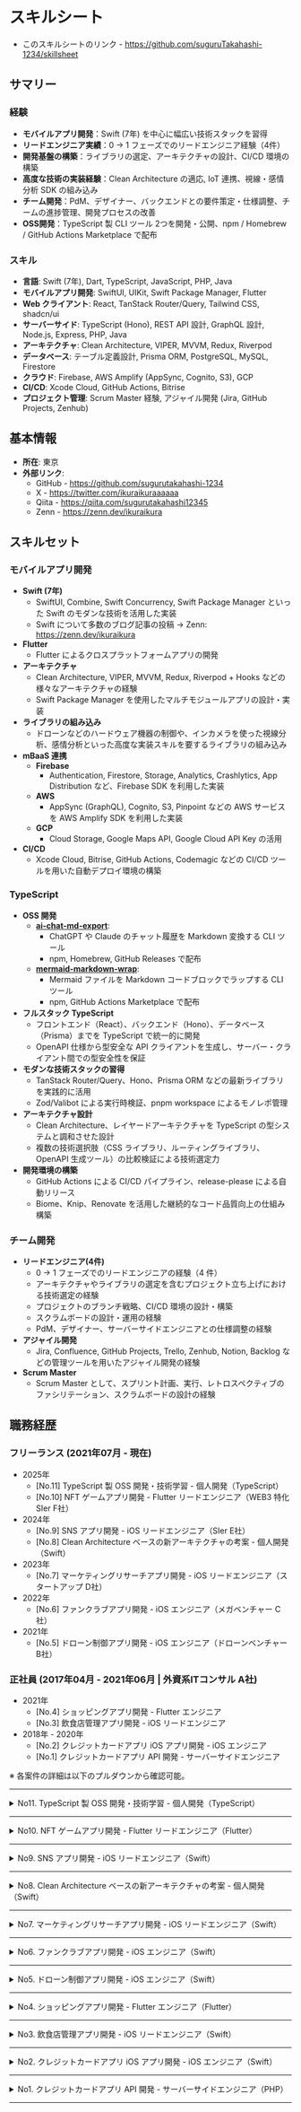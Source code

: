 # スキルシート

- このスキルシートのリンク - https://github.com/suguruTakahashi-1234/skillsheet

## サマリー

### 経験

- **モバイルアプリ開発**：Swift (7年) を中心に幅広い技術スタックを習得
- **リードエンジニア実績**：0 → 1 フェーズでのリードエンジニア経験（4件）
- **開発基盤の構築**：ライブラリの選定、アーキテクチャの設計、CI/CD 環境の構築
- **高度な技術の実装経験**：Clean Architecture の適応, IoT 連携、視線・感情分析 SDK の組み込み
- **チーム開発**：PdM、デザイナー、バックエンドとの要件策定・仕様調整、チームの進捗管理、開発プロセスの改善
- **OSS開発**：TypeScript 製 CLI ツール 2つを開発・公開、npm / Homebrew / GitHub Actions Marketplace で配布

### スキル

- **言語**: Swift (7年), Dart, TypeScript, JavaScript, PHP, Java
- **モバイルアプリ開発**: SwiftUI, UIKit, Swift Package Manager, Flutter
- **Web クライアント**: React, TanStack Router/Query, Tailwind CSS, shadcn/ui
- **サーバーサイド**: TypeScript (Hono), REST API 設計, GraphQL 設計, Node.js, Express, PHP, Java
- **アーキテクチャ**: Clean Architecture, VIPER, MVVM, Redux, Riverpod
- **データベース**: テーブル定義設計, Prisma ORM, PostgreSQL, MySQL, Firestore
- **クラウド**: Firebase, AWS Amplify (AppSync, Cognito, S3), GCP
- **CI/CD**: Xcode Cloud, GitHub Actions, Bitrise
- **プロジェクト管理**: Scrum Master 経験, アジャイル開発 (Jira, GitHub Projects, Zenhub)

## 基本情報

- **所在**: 東京
- **外部リンク**:
  - GitHub - https://github.com/sugurutakahashi-1234
  - X - https://twitter.com/ikuraikuraaaaaa
  - Qiita - https://qiita.com/sugurutakahashi12345
  - Zenn - https://zenn.dev/ikuraikura

## スキルセット

### モバイルアプリ開発

- **Swift (7年)**
  - SwiftUI, Combine, Swift Concurrency, Swift Package Manager といった Swift のモダンな技術を活用した実装
  - Swift について多数のブログ記事の投稿 → Zenn: https://zenn.dev/ikuraikura
- **Flutter**
  - Flutter によるクロスプラットフォームアプリの開発
- **アーキテクチャ**
  - Clean Architecture, VIPER, MVVM, Redux, Riverpod + Hooks などの様々なアーキテクチャの経験
  - Swift Package Manager を使用したマルチモジュールアプリの設計・実装
- **ライブラリの組み込み**
  - ドローンなどのハードウェア機器の制御や、インカメラを使った視線分析、感情分析といった高度な実装スキルを要するライブラリの組み込み
- **mBaaS 連携**
  - **Firebase**
    - Authentication, Firestore, Storage, Analytics, Crashlytics, App Distribution など、Firebase SDK を利用した実装
  - **AWS**
    - AppSync (GraphQL), Cognito, S3, Pinpoint などの AWS サービスを AWS Amplify SDK を利用した実装
  - **GCP**
    - Cloud Storage, Google Maps API, Google Cloud API Key の活用
- **CI/CD**
  - Xcode Cloud, Bitrise, GitHub Actions, Codemagic などの CI/CD ツールを用いた自動デプロイ環境の構築

### TypeScript

- **OSS 開発**
  - **[ai-chat-md-export](https://github.com/sugurutakahashi-1234/ai-chat-md-export)**: 
    - ChatGPT や Claude のチャット履歴を Markdown 変換する CLI ツール
    - npm, Homebrew, GitHub Releases で配布
  - **[mermaid-markdown-wrap](https://github.com/sugurutakahashi-1234/mermaid-markdown-wrap)**: 
    - Mermaid ファイルを Markdown コードブロックでラップする CLI ツール
    - npm, GitHub Actions Marketplace で配布
- **フルスタック TypeScript**
  - フロントエンド（React）、バックエンド（Hono）、データベース（Prisma）までを TypeScript で統一的に開発
  - OpenAPI 仕様から型安全な API クライアントを生成し、サーバー・クライアント間での型安全性を保証
- **モダンな技術スタックの習得**
  - TanStack Router/Query、Hono、Prisma ORM などの最新ライブラリを実践的に活用
  - Zod/Valibot による実行時検証、pnpm workspace によるモノレポ管理
- **アーキテクチャ設計**
  - Clean Architecture、レイヤードアーキテクチャを TypeScript の型システムと調和させた設計
  - 複数の技術選択肢（CSS ライブラリ、ルーティングライブラリ、OpenAPI 生成ツール）の比較検証による技術選定力
- **開発環境の構築**
  - GitHub Actions による CI/CD パイプライン、release-please による自動リリース
  - Biome、Knip、Renovate を活用した継続的なコード品質向上の仕組み構築

### チーム開発

- **リードエンジニア(4件)**
  - 0 → 1 フェーズでのリードエンジニアの経験（4 件）
  - アーキテクチャやライブラリの選定を含むプロジェクト立ち上げにおける技術選定の経験
  - プロジェクトのブランチ戦略、CI/CD 環境の設計・構築
  - スクラムボードの設計・運用の経験
  - PdM、デザイナー、サーバーサイドエンジニアとの仕様調整の経験
- **アジャイル開発**
  - Jira, Confluence, GitHub Projects, Trello, Zenhub, Notion, Backlog などの管理ツールを用いたアジャイル開発の経験 
- **Scrum Master**
  - Scrum Master として、スプリント計画、実行、レトロスペクティブのファシリテーション、スクラムボードの設計の経験

## 職務経歴

### フリーランス (2021年07月 - 現在)

- 2025年
  - [No.11] TypeScript 製 OSS 開発・技術学習 - 個人開発（TypeScript）
  - [No.10] NFT ゲームアプリ開発 - Flutter リードエンジニア（WEB3 特化 SIer F社）
- 2024年
  - [No.9] SNS アプリ開発 - iOS リードエンジニア（SIer E社）
  - [No.8] Clean Architecture ベースの新アーキテクチャの考案 - 個人開発（Swift）
- 2023年
  - [No.7] マーケティングリサーチアプリ開発 - iOS リードエンジニア（スタートアップ D社）
- 2022年
  - [No.6] ファンクラブアプリ開発 - iOS エンジニア（メガベンチャー C社）
- 2021年
  - [No.5] ドローン制御アプリ開発 - iOS エンジニア（ドローンベンチャー B社）

### 正社員 (2017年04月 - 2021年06月 | 外資系ITコンサル A社)

- 2021年
  - [No.4] ショッピングアプリ開発 - Flutter エンジニア
  - [No.3] 飲食店管理アプリ開発 - iOS リードエンジニア
- 2018年 - 2020年
  - [No.2] クレジットカードアプリ iOS アプリ開発 - iOS エンジニア
  - [No.1] クレジットカードアプリ API 開発 - サーバーサイドエンジニア

※ 各案件の詳細は以下のプルダウンから確認可能。

---

<details><summary>No11. TypeScript 製 OSS 開発・技術学習 - 個人開発（TypeScript）</summary>

## No11. TypeScript 製 OSS 開発・技術学習 - 個人開発（TypeScript）

#### 概要

- TypeScript 製の OSS ライブラリ開発（実用的な CLI ツール）
- モダンな TypeScript 技術の包括的な学習・比較検証のためのリポジトリ群

#### OSS ライブラリ

- **[ai-chat-md-export](https://github.com/sugurutakahashi-1234/ai-chat-md-export):**
  - ChatGPT と Claude のチャット履歴を Markdown ファイルに変換する CLI ツール
  - npm パッケージ, Homebrew パッケージ, GitHub Releases（Windows, macOS, Linux の各プラットフォームに対応した実行バイナリ）でリリース
  - プライバシーファーストで完全ローカル処理、高速な大量データ処理（数千の会話を数秒で変換）
  - 日付範囲の指定やキーワード検索によるフィルタリング機能の対応
  - 使用技術：
    - アーキテクチャ: Clean Architecture
    - CLI開発: Commander.js（CLI構築）, Ora（スピナー）, Consola（ロギング）, Zod（スキーマバリデーション）
    - ドキュメント生成: @ysk8hori/typescript-graph（依存関係の Mermaid 図の生成）, tsuml2（UML 図生成）
    - CI/CD: GitHub Actions, GoReleaser（バイナリ配布時）, release-please（自動リリース）, release-it（手動リリース）
    - コード品質: Biome, husky（Git Hooks）, Codecov（テストカバレッジレポート）, Renovate（依存関係更新）, Knip（デッドコード検出）, commitlint（コミットメッセージ規約）, @elsikora/git-branch-lint（ブランチ名規約）
- **[mermaid-markdown-wrap](https://github.com/sugurutakahashi-1234/mermaid-markdown-wrap):**
  - Mermaid ファイル（.mmd/.mermaid）を Markdown コードブロックでラップする CLI ツール
  - npm パッケージ, GitHub Actions Marketplace での配布
  - 型安全な設定ファイルのサポート（JSON / YAML / JS / TS 対応、TypeScript 向けヘルパー関数提供）
  - `init` コマンドによる対話形式の初期設定機能
  - 使用技術：
    - アーキテクチャ: レイヤードアーキテクチャ
    - CLI開発: Commander.js（CLI構築）, @clack/prompts（対話型プロンプト）, cosmiconfig（設定ファイル検索）, globby（ファイルパターンマッチング）, Valibot（スキーマバリデーション）
    - ドキュメント生成: @ysk8hori/typescript-graph（依存関係の Mermaid 図の生成）
    - CI/CD: GitHub Actions, release-please（自動リリース）
    - コード品質: act（GitHub Actions のローカル環境でのテスト）, Biome, husky（Git Hooks）, Codecov（テストカバレッジレポート）, Renovate（依存関係更新）, Knip（デッドコード検出）, commitlint（コミットメッセージ規約）, @elsikora/git-branch-lint（ブランチ名規約）

#### 技術検証リポジトリ

- **[hono-learning](https://github.com/sugurutakahashi-1234/hono-learning):**
  - Hono フレームワークを軸に、フロントエンド・REST API・データベースアクセスまでを全て TypeScript で実装する、型安全なフルスタック開発の学習プロジェクト
  - pnpm workspace によるモノレポ管理によって各パッケージ（shared / database / server / web-client / api-client）を適切な依存関係での連携
  - Hono を用いて型安全な OpenAPI 仕様を生成し、その仕様から型安全な API クライアントとレスポンスの型定義を自動生成
  - 使用技術：
    - モノレポ管理: pnpm workspace
    - データベース: Prisma ORM, PostgreSQL
    - サーバーサイド: Hono, @hono/zod-openapi
    - APIクライアント: openapi-typescript, openapi-fetch, openapi-react-query
    - フロントエンド: React, TanStack Query, Vite
    - テスト: Vitest, Playwright, Storybook
    - 環境変数: dotenvx（環境変数暗号化）, @t3-oss/env-core（環境変数の型安全性の担保）
    - コード品質: Biome, Knip（デッドコード検出）, husky（Git Hooks）, Commitlint（サブタイトル必須）
    - CI/CD: GitHub Actions, git-cliff（CHANGELOG 自動生成）, Renovate（依存関係更新）
- **[openapi-gen-learning](https://github.com/sugurutakahashi-1234/openapi-gen-learning):**
  - 単一の OpenAPI 仕様から異なるTypeScriptクライアント生成ツールを比較検証するリポジトリ
  - OpenAPIコード生成ツール（Hey API、openapi-typescript、Orval、openapi-zod-client）の実装比較と詳細な技術ドキュメンテーション
  - 生成されたクライアントコードを実際に React と TanStack Query で使用し、ブラウザ上で動作確認
  - 使用技術：
    - モノレポ管理: pnpm workspace
    - OpenAPIコード生成: @hey-api/openapi-ts（Zod, Valibot 含む）, openapi-typescript, Orval（MSW, @faker-js/faker 含む）, openapi-zod-client
    - APIクライアント: @hey-api/client-fetch, openapi-fetch, openapi-react-query, axios
    - フロントエンド: React, TanStack Query
    - モックサーバー: Prism
- **[css-learning](https://github.com/sugurutakahashi-1234/css-learning):**
  - 7つの異なる CSS ライブラリを用いて、同一のブログアプリケーションを実装・比較検証するプロジェクト
  - CRUD（作成、読み取り、更新、削除）機能を持つ単一のブログ API をバックエンドとし、各 CSS ライブラリでフロントエンドを実装することで、それぞれの特徴を実践的に比較検証
  - 使用技術：
    - フロントエンド: React, TanStack Query, TanStack Router, Vite
    - スタイリング: Tailwind CSS v4、shadcn/ui、DaisyUI、Headless UI、HeroUI、cva（class-variance-authority）、Tailwind Variants
    - APIクライアント: openapi-typescript、openapi-fetch、openapi-react-query
    - モックサーバー: Prism
- **[router-learning](https://github.com/sugurutakahashi-1234/router-learning):**
  - React Router v7 と TanStack Router の 2 つのルーティングライブラリを比較検証するプロジェクト
  - React Router v7 と TanStack Router を File-Based Routing と Code-Based Routing の両方で実装し 4パターンの実装を比較検証
  - 比較記事を Zenn に投稿 → [React Router v7 / TanStack Router x File-Based / Code-Based 4パターン実装比較](https://zenn.dev/ikuraikura/articles/2025-06-25-router)
  - 使用技術：
    - フロントエンド: React, TanStack Query, Vite
    - ルーティング: React Router v7、TanStack Router
    - APIクライアント: openapi-typescript、openapi-fetch、openapi-react-query
    - モックサーバー: Prism

#### 経験できたこと・貢献できたこと

- **実用的な OSS ライブラリの開発・運用**
  - 2つの CLI ツールを npm パッケージとして公開し、実際のユーザーに利用されるプロダクトとして運用を経験できた
  - Homebrew tap や GitHub Actions Marketplace など、複数の配布チャネルを確立し、ユーザーの利便性を最大化できた
- **TypeScript の型システムを活用した堅牢な設計**
  - OpenAPI 仕様から生成される型情報を、サーバー・クライアント・フロントエンドで一貫して活用し、型安全性を保証する開発フローを確立できた
  - Zod や Valibot を用いた実行時検証と TypeScript の型システムを組み合わせ、コンパイル時と実行時の両方で安全性を担保する実装を経験できた
  - Clean Architecture の原則を TypeScript の型システムと調和させ、テスタブルで保守性の高いコードベースを実現できた
- **モダンな TypeScript エコシステムの実践的な習得**
  - Hono、Prisma、TanStack Router/Query など、最新の TypeScript ライブラリを実際のプロジェクトで活用し、それぞれの特徴や適用場面を深く理解できた
  - pnpm workspace によるモノレポ管理を実践し、大規模プロジェクトでの効率的な開発手法を習得できた
  - 異なる技術選択肢（CSS ライブラリ、ルーティングライブラリ、OpenAPI クライアント生成ツール）を実際に比較検証し、技術選定の判断基準を養うことができた
- **フルスタック TypeScript 開発の実現**
  - フロントエンド（React）、バックエンド（Hono）、CLI ツール、データベースアクセス（Prisma）まで、全てを TypeScript で統一的に開発する経験を積むことができた
  - この経験により、TypeScript を共通言語として、サーバーサイド開発、CLI ツール開発、Web クライアント開発を横断的に実践できる技術力を獲得できた

</details>

---

<details><summary>No10. NFT ゲームアプリ開発 - Flutter リードエンジニア（Flutter）</summary>

## No10. NFT ゲームアプリ開発 - Flutter リードエンジニア（Flutter）

#### チーム体制

- 体制
  - PdM : 1名
  - PM : 1名
  - デザイナー : 1名
  - サーバーサイドエンジニア : 2名
  - Flutter エンジニア : 1名（担当）

#### 案件概要・担当業務

- 0 -> 1 フェーズでの NFT ゲームアプリの開発における Flutter エンジニアを担当
- 唯一の Flutter エンジニアとして、アーキテクチャの考案、ライブラリの選定、PM・デザイナー・サーバーサイドチームとの仕様調整、すべての Flutter アプリの実装を担当

#### 新たに習得した技術

- **Flutter**
  - `Riverpod` と `Hooks` 用いた状態管理
  - `Google Maps API` の活用と `google_maps_flutter`, `geolocator` を用いた地図表示と位置情報の取得
  - `go_router` を用いた画面遷移の実装
  - `openapi_generator` を用いた API クライアントコードの自動生成
  - `dio` を用いた HTTP 通信およびインターセプターによる JWT 認証の実装
  - `flutter_secure_storage` を用いたセキュアなデータ保存
  - `permission_handler` を用いた位置情報取得、写真撮影、写真フォルダへのアクセスの実装
  - `slang` による多言語対応
  - `pedantic_mono` によるコード品質の向上
  - `ThemeData` よりデザインシステムの実装
  - `fvm` による Flutter バージョンの管理
- **開発体験向上の取り組み**
  - `Prism` を活用した API モックサーバーの構築
  - [`Lefthook`](https://github.com/evilmartians/lefthook) による pre-commit 時の静的解析実行

#### 経験できたこと・貢献できたこと

- **開発体制の改善活動**  
  - GitHub Projects を活用したスクラムボードを作成し、タスクの進捗状況を可視化した
  - デイリーの開催し、毎日、メンバー間での情報共有と開発プロセスの改善を行った
  - バグの発見から修正までのプロセスを整備して、それをチーム内で運用した
- **API インターフェース設計と UI 先行開発**  
  - サーバーサイドの Pull Request をレビューし、開発段階で API インターフェースの改善点をフィードバックを行った
  - OpenAPI 形式の yaml ファイルから Prism でのモックサーバーでの開発環境を整備して、UI の先行開発を実施した
- **デザインシステムの導入**  
  - デザイナーと協力してデザインシステムを設計し、デザインの一貫性を実現した
  - デザインシステムを Flutter の `ThemeData` を通じて定義し、UI の実装コードを削減した

### 開発環境

#### Flutter

- **アーキテクチャ:**
  - Riverpod + Hooks による状態管理
- **主要ライブラリ:**
  - go_router, dio, slang, permission_handler, flutter_secure_storage, pedantic_mono, freezed, google_maps_flutter, geolocator, openapi_generator, fvm

#### CI/CD

- GitHub Actions

#### プロジェクト管理

- GitHub Projects, Notion, Slack

#### 開発ツール

- VSCode, Android Studio, Xcode, GitHub Copilot, ChatGPT

#### デザインツール

- Figma

</details>

---

<details><summary>No9. SNS アプリ開発 - iOS リードエンジニア（Swift）</summary>

## No9. SNS アプリ開発 - iOS リードエンジニア（Swift）

#### チーム体制

- 案件全体人数 : 約10名
  - iOS エンジニア : 1名（担当）

#### 案件概要・担当業務

- 0 → 1 フェーズでの SNS アプリ開発の立ち上げ案件
- 唯一の iOS エンジニアとして、アーキテクチャの考案、ライブラリの選定、CI/CD 環境の構築、PM・デザイナー・サーバーサイドチームとの仕様調整、すべての iOS アプリの実装を担当

#### 新たに習得した技術

- **Swift**
  - Xcode 16 Beta での Strict Concurrency を含む Swift 6 対応
  - AVFoundation を活用した録音/再生の機能実装
  - [WhisperKit](https://github.com/argmaxinc/WhisperKit), [Speech](https://developer.apple.com/documentation/speech/) SDK を活用した音声データの文字起こしの実装
- **開発体験向上の取り組み**
  - [Swift OpenAPI Generator](https://github.com/apple/swift-openapi-generator) による API 通信処理の自動生成の GitHub Actions パイプラインの構築
  - [Swagger UI Action](https://github.com/Legion2/swagger-ui-action) を用いた API 仕様書の自動生成の GitHub Actions パイプラインの構築
  - [tbls](https://github.com/k1LoW/tbls) を用いた MySQL のテーブル定義書の自動生成の GitHub Actions パイプラインの構築
  - [pixelmatch](https://github.com/mapbox/pixelmatch) による View のスナップショットの差分検出の実装

#### 経験できたこと・貢献できたこと

- **アジャイルな取り組み**
  - テスタブルなアーキテクチャの導入:
    - モックにより API のレスポンスを差し替えられるアーキテクチャを導入し、サーバーサイドチームからの API 提供前から View やビジネスロジックの実装を可能にした
  - デバッグ画面の作成:
    - iOS アプリに検証用のデバッグ画面を作成し、新機能や View の早期検証を可能にした
  - Docs as Code の導入:
    - [Swagger UI Action](https://github.com/Legion2/swagger-ui-action) や [tbls](https://github.com/k1LoW/tbls) によるドキュメント生成方法を調査して、サーバーサイドチームに展開した
- **CI/CD 環境の構築**
  - Xcode Cloud 導入:
    - Xcode Cloud を活用し、Pull Request のマージをトリガーにして TestFlight 配信を自動化した。これにより、新機能の迅速な検証を可能にした
  - API インターフェース変更の自動 Pull Request 作成:
    - OpenAPI (Swagger) 形式での API インターフェースの変更をトリガーに iOS リポジトリへの自動 Pull Request を作成する GitHub Actions 環境を構築した
  - スナップショット差分テスト:
    - View のスナップショット差分テスト環境を構築し、不具合の早期発見を実現した
- **iOS メンバーの増員や引き継ぎを見越した GitHub 管理**
  - ドキュメント整備:
    - 環境構築手順、ライブラリ選定理由、アーキテクチャ、CI/CD 構成図、ブランチ戦略などを README に記載した
  - プロジェクト管理:
    - リリースノート、タグ、マイルストーン、GitHub Projects を整備し、タスクの進捗を時系列で振り返れるように管理した
- **実装・最新技術への取り組み**
  - 実装:
    - ワイヤフレーム段階でのデザインを基に iOS アプリを実装し、実装の課題や仕様の課題を早期発見し、チームへ共有した
  - コード生成:
    - View 層や UseCase 層のテストコードを含めたボイラーテンプレートコードは [Sourcery](https://github.com/krzysztofzablocki/Sourcery) や [Mockolo](https://github.com/uber/mockolo) によって自動生成し、開発効率を高めた
  - Swift 5 → Swift 6 への移行:
    - 早い段階から Beta 版 Xcode を用いて Swift 6 への移行を検証し、大きなトラブルなくスムーズに移行を完了した

### 開発環境

#### Swift

- **アーキテクチャ:**
  - Clean Architecture x Swift Package Manager でのマルチモジュール構成
- **Swift 標準 SDK & API:**
  - SwiftUI, Swift Package Manager, Swift Concurrency, Combine, AVFoundation, Speech, Swift Testing, String Catalogs, Swift OpenAPI Generator

#### CI/CD

- Xcode Cloud, GitHub Actions, Renovate

#### プロジェクト管理

- GitHub Projects, Notion, Backlog

#### デザインツール

- Figma

</details>

---

<details><summary>No8. Clean Architecture ベースの新アーキテクチャの考案 - 個人開発（Swift）</summary>

## No8. Clean Architecture ベースの新アーキテクチャの考案 - 個人開発（Swift）

#### 概要

- Clean Architecture ベースの新しいアーキテクチャである「Framework-Independent Architecture (FIA)」の考案
- 考案したアーキテクチャは Clean Architecture のメリットを享受すると同時に、Xcode のビルド時間の短縮することを目的としている

##### リポジトリ

- **Framework-Independent Architecture (FIA):** FIA の紹介
  - https://github.com/suguruTakahashi-1234/framework-independent-architecture
- **FIA Practical Sample:** FIA を採用した実践的なプロジェクト
  - https://github.com/suguruTakahashi-1234/fia-practical-sample

##### スライド

- Framework-Independent Architecture (FIA) - Clean Architecture で iOS アプリを爆速でビルドする -
  - https://speakerdeck.com/sugurutakahashi/framework-independent-architecture-fia-clean-architecture-de-ios-apuriwobao-su-debirudosuru

##### YouTube

- 【Swift】Clean Architecture で iOS アプリを爆速でビルドする方法 Framework-Independent Architecture (FIA)【クリーンアーキテクチャ】
  - https://www.youtube.com/watch?v=5blwYSQcL2E

#### 新たに習得した技術

- **Swift**
  - SwiftUI の Observation による View の更新
  - String Catalogs による多言語対応
  - Swift 6 対応
    - protocol の any → some 対応
    - Strict Concurrency 対応
  - [Sourcery](https://github.com/krzysztofzablocki/Sourcery) によるボイラープレートコードの自動生成
  - [SnapshotPreviews-iOS](https://github.com/EmergeTools/SnapshotPreviews-iOS) による SwiftUI Previews のカタログアプリの作成
- **テスト**
  - Swift Testing によるテストコードの記述
  - [PreviewSnapshots](https://github.com/doordash-oss/swiftui-preview-snapshots) による SwiftUI Previews のスナップショットテスト
  - TestPlan による多言語テスト
  - XCUITest による UI テスト
- **開発体験の向上**
  - GitHub Actions による Swift-DocC の ホスティング
  - [depermaid](https://github.com/daikimat/depermaid) による Swift Package Manager の依存関係の Mermaid 生成

</details>

---

<details><summary>No7. マーケティングリサーチアプリ開発 - iOS リードエンジニア（Swift）</summary>

## No7. マーケティングリサーチアプリ開発 - iOS リードエンジニア（Swift）

#### チーム体制

- 案件全体人数 : 約15名
  - iOS エンジニア : 3名（iOS リードエンジニア担当）

#### 案件概要・担当業務

- スタートアップ企業の 0 → 1 フェーズでのマーケティングリサーチサービスの立ち上げ案件
- toC 向けのコンテンツ配信アプリと、そのアプリ利用者のデータを用いた toB 向けの Web での BI ツールの 2 つサービスで構成されており、その iOS チームのリードエンジニアを担当

#### 新たに習得した技術

- **Swift**
  - iOS16 以上を対象 OS とした SwiftUI での画面開発
  - Clean Architecture x Swift Package Manager でのマルチモジュール構成の構築
  - Xcode Cloud での CI/CD 環境の構築
  - Protocol Buffers に対応した [SwiftProtobuf](https://github.com/apple/swift-protobuf) のライブラリを用いたデータ連携
  - async/await, AsyncStream, TaskGroup, Actor などを用いた Swift Concurrency による非同期処理のハンドリング
  - [AWS Amplify SDK](https://github.com/aws-amplify/amplify-swift) を用いた Cognito での SMS での認証・認可、AppSync による GraphQL 疎通、Pinpoint によるログイベント送信、S3 とのデータ連携
  - デザインシステムを活用した画面実装
  - AVFoundation を用いた動画の再生
  - ReplayKit を用いた画面のレコーディング
  - 視線や感情の時系列データの Combine を用いたハンドリング
  - JavaScript を用いたアプリ内 WebView のイベントハンドリング
- **開発体験向上の取り組み**
  - GitHub Actions によるリリース tag の生成、リリースノートの作成、PR のレビューワー追加、マイルストーン追加、ラベル追加の自動化の Workflow の実装
  - [Renovate](https://github.com/renovatebot/renovate) によるライブラリの自動更新 PR の作成の環境構築
  - [Periphery](https://github.com/peripheryapp/periphery) による Swift コードの不要なコードの静的解析
  - Swift-DocC による iOS アプリのドメイン層のドキュメント化
  - [Mockolo](https://github.com/uber/mockolo) によるテスト用の Mock の自動生成
  - GitHub Copilot, ChatGPT の活用

#### 経験できたこと・貢献できたこと

- iOS リードエンジニアとして、0 → 1 フェーズのアプリ開発における、アーキテクチャ・ライブラリの選定、ブランチの戦略の設計、リリース手順の確立、CI/CD 環境の構築、iOS チームのスクラムボードの運用の設計を行った
- AWS Amplify SDK や SwiftProtoBuf のライブラリは、チームとしても経験者がいなかったが、先行して挙動を確認するサンプルアプリを作成して、それをチームに展開することで、それらのライブラリを採用することができた
- 視線分析、感情分析の SDK を組み込み、それらの SDK の入れ替えがあっても、影響範囲を最小限にするようなアーキテクチャを検討して、それを実装した
- PdM、デザイナー、サーバーサイド、データ分析チームとコミュニケーションをとって、アプリの仕様の調整や、データ連携のインターフェースの調整を行った
- iOS チーム内の issue チケットの運用管理を担当し、チームメンバーのタスク状況を常に把握して、他のメンバーがタスクを途切れさせないように先回りして行動し続けた

### 開発環境

#### Swift

- **アーキテクチャ:**
  - VIPER ベースの Clean Architecture x Swift Package Manager でのマルチモジュール構成
- **Swift 標準 SDK & API:**
  - SwiftUI, Swift Package Manager, Swift Concurrency, Combine, Swift-DocC, AVFoundation, Core ML, WebKit, ReplayKit, Logger
- **サードパーティ製 SDK:**
  - SwiftProtobuf, Firebase, Amplify, Nimble/Quick, LicensesPlugin, PhoneNumberKit, DeviceKit, SwiftFormat, SwiftGen, Lottie, Mockolo, Mint, Periphery

#### mBaaS

- **AWS Amplify:**
  - AppSync (GraphQL), Cognito, S3, Pinpoint
- **Firebase:**
  - Crashlytics

#### CI/CD

- Xcode Cloud, GitHub Actions, Renovate

#### プロジェクト管理

- GitHub Projects, Notion, Backlog

#### インターフェース共有

- Protocol Buffers, Swagger

#### デザインツール

- Figma

</details>

---

<details><summary>No6. ファンクラブアプリ開発 - iOS エンジニア（Swift）</summary>

## No6. ファンクラブアプリ開発 - iOS エンジニア（Swift）

#### チーム体制

- 案件全体人数 : 約30名
  - iOS エンジニア : 5名（担当）

#### 案件概要・担当業務

- アーティストのファンクラブアプリにおけるスタンプラリー機能および景品交換の機能の開発を行なった
- デザイナーとの仕様の調整、見積もり、実装、レビュー、バグ修正を行なった

#### 経験できたこと・貢献できたこと

- Redux ベースのアーキテクチャライブラリを使った開発が経験できた
- デザイナー、Android、Web フロントのエンジニアとコミュニケーションを取りながら、プラットフォーム間で仕様に大きな差がでないように開発することができた
- デザイナーが定義したデザインシステムに沿ったUIの実装を経験できた

### 開発環境

#### Swift

- **アーキテクチャ:**
  - Redux ベースのアーキテクチャ
- **Swift 標準 SDK & API:**
  - UIKit, AVFoundation
- **サードパーティ製 SDK:**
  - Carbon, VueFlux, ReactiveSwift, XcodeGen, Quick/Nimble, APIKit, CocoaPods, Carthage, Lottie

#### mBaaS

- **Firebase:**
  - Crashlytics

#### CI/CD

- CircleCI, Fastlane

#### プロジェクト管理

- Wrike, Kibela

#### インターフェース共有

- Protocol Buffers, Swagger

#### デザインツール

- Figma

</details>

---

<details><summary>No5. ドローン制御アプリ開発 - iOS エンジニア（Swift）</summary>

## No5. ドローン制御アプリ開発 - iOS エンジニア（Swift）

#### チーム体制

- 案件全体人数 : 約15名
  - iOS エンジニア : 6名（担当）

#### 案件概要・担当業務

- BtoB 向けドローン制御アプリの iOS アプリの開発におけるドローンの飛行の安定性改善、複数社のドローンの対応、画面の開発などを行なった
- アーキテクチャの検討、見積もり、実装、レビュー、バグ修正を行なった

#### 新たに習得した技術

- **Swift**
  - アーキテクチャの検討
  - Clean Architecture での実装
  - SwiftUI・UIKit x Combine を用いた画面実装
  - Swift Concurrency を用いた非同期処理の実装
  - Firebase Crashlytics、Xcode Organizer を用いたバグの原因調査
  - Logger API を用いたログ出力
  - Quick/Nimble ライブラリを用いた可読性の高いテストコードの記述
  - Mock を活用したテストコードの記述
  - iPad サイズ対応のアプリの実装
- **IoT**
  - 外部ライブラリを用いたドローンの制御の Swift での実装
  - PID 制御などの制御工学の理解と適切な制御モデルの Swift での実装
  - RoS(Robot Operating System) 環境の活用

#### 経験できたこと・貢献できたこと

- Clean Architecture を採用したことによって、以下のようなメリットを実体験として経験することができた
  - UI 実装を全く変更せずに外部ライブラリの差し替えをすることができた
  - 各レイヤーごとに依存しないテストコードの記述をすることができた
- UIKit や Delegate パターンでの既存実装を、SwiftUI、Combine、Swift Concurrency といった新しい技術でのリファクタリングを経験できた
- 以下のようなチームの運用の改善に積極的に取り組むことができた
  - 見積会の実施
  - レトロスペクティブの実施
  - 開発チーム朝ハドル会の実施
  - プロダクトバックログを開発者が着手可能であることを表す「Ready」の概念の導入
  - Pull Request 提出から Merge までの運用ルールの見直し
  - リリースブランチ運用の見直し
  - デイリー前の Slack リマインダーの設定
  - デイリーでの相談事項の事前エントリー制の導入
  - Firebase Crashlytics 運用の見直し

### 開発環境

#### Swift

- **アーキテクチャ:**
  - VIPER ベースの Clean Architecture
- **Swift 標準 SDK & API:**
  - SwiftUI, UIKit, Combine, Swift Concurrency, Logger, MetricKit
- **サードパーティ製 SDK:**
  - Realm, Quick/Nimble, APIKit, CocoaPods, Carthage

#### mBaaS

- **Firebase:**
  - Crashlytics, Analytics

#### CI/CD

- Bitrise, Fastlane

#### プロジェクト管理

- Zenhub

#### デザインツール

- Figma

</details>

---

<details><summary>No4. ショッピングアプリ開発 - Flutter エンジニア（Flutter）</summary>

## No4. ショッピングアプリ開発 - Flutter エンジニア（Flutter）

#### チーム体制

- 案件全体人数 : 2名
  - Flutter エンジニア : 1名（担当）
  - デザイナー : 1名

#### 案件概要・担当業務

- Flutter での iOS・Android クロスプラットフォーム開発を採用したショッピングアプリのデモアプリの開発を担当
- Flutter でのフロントエンド実装から Firebase の mBaaS を活用したバックエンド実装まで、すべて一人で行った

#### 新たに習得した技術

- **Flutter**
  - Provider による状態管理
- **Firebase**
  - Authentication による認証
  - Firestore によるデータの永続化、NoSQL DB 設計
  - Storage への画像データの永続化
  - Crashlytics によるクラッシュ報告管理
  - App Distribution による iOS・Android のアプリ配布
  - Analytics による KPI 指標の集計
  - Google Maps API での地図活用
- **CI/CD**
  - Codemagic での iOS・Android のアプリ配布の自動化
  - Fastlane から App Distribution への配布

#### 経験できたこと・貢献できたこと

- Firebase を活用して、サーバーレスな構成でモバイルバックエンドサービスの設計・実装ができた
- Flutter を採用したことで、Android の画面仕様、マテリアルデザイン、Google Play ストアでの配信などの経験をした

### 開発環境

#### Flutter

- Provider

#### mBaaS

- Firebase:
  - Authentication, Firestore, Storage, Crashlytics, App Distribution, Analytics
- Google Maps API

#### CI/CD

- Codemagic, Fastlane

#### デザインツール

- Adobe XD

</details>

---

<details><summary>No3. 飲食店管理アプリ開発 - iOS リードエンジニア（Swift）</summary>

## No3. 飲食店管理アプリ開発 - iOS リードエンジニア（Swift）

#### チーム体制

- 案件全体人数 : 約10名
  - iOS エンジニア : 3名（リードエンジニア担当）

#### 案件概要・担当業務

- BtoB 向け飲食店管理モバイルアプリの MVP アプリの作成
- iOS リードエンジニアとして、要件の調整やサーバーサイドチームとの API インターフェースの検討などを行った
- Scrum Master も兼任した

#### 新たに習得した技術

- **Swift**
  - SwiftUI での画面実装
  - Codable プロトコルを用いた JSON の変換
  - TestFlight によるアプリ配信
  - アーキテクチャ、ディレクトリ構成の検討
- **Scrum Master**
  - スクラムボードの設計
  - 会議のファシリテーション

#### 経験できたこと・貢献できたこと

- SwiftUI での画面実装を経験することができた
- 決められた要件をただ実装するだけではなく、お客様やデザイナーによりよい仕様やデザインを提案することができた
- スクラムボードのレーンの扱い、コードレビュー方法、issue の起票方法などについて、レトロスペクティブの場でなくても、チーム内で相談し、常に運用の改善を行うことができた

### 開発環境

#### Swift

- **アーキテクチャ:**
  - MVVM
- **Swift 標準 SDK & API:**
  - SwiftUI
- **サードパーティ製 SDK:**
  - SwiftLint

#### プロジェクト管理

- Zenhub, Trello

#### デザインツール

- Adobe XD

</details>

---

<details><summary>No2. クレジットカードアプリ iOS アプリ開発 - iOS エンジニア（Swift）</summary>

## No2. クレジットカードアプリ iOS アプリ開発 - iOS エンジニア（Swift）

#### チーム体制

- 案件全体人数 : 約20名
  - iOS エンジニア : 4-5名（担当）

#### 案件概要・担当業務

- BtoC 向けのクレジットカードアプリの iOS アプリの開発における見積もり、実装、テスト、レビュー、バグ修正を担当
- メインはサーバーサイドチームの担当であったが、作業の手が空いたり、iOS チームの負荷が上がったときに iOS チームを担当した

#### 新たに習得した技術

- UIKit での画面実装
- API 疎通
- Realm でのデータ永続化
- XCTest でのテストコード実装
- MVVM での実装
- Delegate パターンの実装
- Human Interface Guidelines に基づいた UI 実装
- Moneytree LINK SDK といったサードパーティー製のライブラリの組み込み

#### 経験できたこと・貢献できたこと

- iOSアプリ開発の基本的なスキル習得

### 開発環境

#### Swift

- **アーキテクチャ:**
  - MVVM
- **Swift 標準 SDK & API:**
  - UIKit
- **サードパーティ製 SDK:**
  - CocoaPods, Carthage, Realm, Moneytree LINK SDK

#### 通信キャプチャ

- mitmproxy

#### プロジェクト管理

- Jira, Confluence, Trello

#### デザインツール

- Sketch, InVision

</details>

---

<details><summary>No1. クレジットカードアプリ API 開発 - サーバーサイドエンジニア（PHP）</summary>

## No1. クレジットカードアプリ API 開発 - サーバーサイドエンジニア（PHP）

#### チーム体制

- 案件全体人数 : 約20名
  - サーバーサイドエンジニア : 4名（担当）

#### 案件概要・担当業務

- BtoC 向けクレジットカード明細管理アプリのリニューアルに伴い、API やバッチの開発
- サブリードディベロッパーとして、お客様向け説明資料の作成、設計、見積もり、実装、テスト、レビューを担当
- アジャイル開発を採用しており、サーバーサイドチーム結成から約 2 年半に渡り、リリースしたシステムについて継続的にアップデートを行なった

#### 新たに習得技術

- **API 設計/開発**
  - PHP での API 設計・開発
  - MySQL での DB 設計・開発
  - OAuth2.0 での認証・認可の実装
- **バッチ設計/開発**
  - Java でのバッチの設計・開発
- **テスト**
  - API の単体・結合テストの設計と実装
  - Postman での API テストの自動化
  - JMeter での負荷テスト
- **ドキュメンテーション**
  - OpenAPI (Swagger) でのインターフェース設計・共有
  - PlantUML での設計

#### 経験できたこと・貢献できたこと

- モバイルアプリケーションのバックエンド開発における設計、実装、テスト、リリース、運用までのフルライフサイクルを経験できた
- iOS チームと兼任していたため、モバイルアプリからの視点を API のインターフェースの設計に取り込むことができた
- API の結合テストを Postman によって自動化することで、少ない工数で網羅的に繰り返しテストを実施し、品質を担保することができた

### 開発環境

#### 使用言語

- PHP (CodeIgniter)
- Java

#### プロジェクト管理

- Jira, Confluence, Trello

#### テストツール

- Postman, JMeter

#### ドキュメンテーション

- OpenAPI, PlantUML, draw.io

</details>

---
